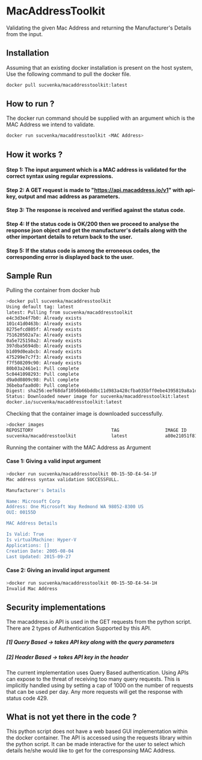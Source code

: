 # MacAddressToolkit
Validating the given Mac Address and returning the Manufacturer's Details from the input.

## Installation

Assuming that an existing docker installation is present on the host system, Use the following command to pull the docker file.

```bash
docker pull sucvenka/macaddresstoolkit:latest
```

## How to run ?

The docker run command should be supplied with an argument which is the MAC Address we intend to validate.
```bash
docker run sucvenka/macaddresstoolkit <MAC Address>
```

## How it works ?

#### Step 1: The input argument which is a MAC address is validated for the correct syntax using regular expressions.

#### Step 2: A GET request is made to "https://api.macaddress.io/v1" with api-key, output and mac address as parameters.

#### Step 3: The response is received and verified against the status code.

#### Step 4: If the status code is OK/200 then we proceed to analyse the response json object and get the manufacturer's details along with the other important details to return back to the user.

#### Step 5: If the status code is among the erroneous codes, the corresponding error is displayed back to the user.

## Sample Run

Pulling the container from docker hub
```bash
>docker pull sucvenka/macaddresstoolkit
Using default tag: latest
latest: Pulling from sucvenka/macaddresstoolkit
e4c3d3e4f7b0: Already exists
101c41d0463b: Already exists
8275efcd805f: Already exists
751620502a7a: Already exists
0a5e725150a2: Already exists
397dba5694db: Already exists
b1d09d0eabcb: Already exists
475299e7c7f3: Already exists
f7f508209c90: Already exists
80b03a2461e1: Pull complete
5c0441098293: Pull complete
d9a0d0809c98: Pull complete
36bebafaa0d0: Pull complete
Digest: sha256:eef68daf1056b66bddbc11d983a428cfba035bff0ebe4395819a8a1d185ea31c
Status: Downloaded newer image for sucvenka/macaddresstoolkit:latest
docker.io/sucvenka/macaddresstoolkit:latest
```
Checking that the container image is downloaded successfully.
```bash
>docker images
REPOSITORY                             TAG                 IMAGE ID            CREATED             SIZE
sucvenka/macaddresstoolkit             latest              a80e21051f81        8 minutes ago       894MB
```
Running the container with the MAC Address as Argument

#### Case 1: Giving a valid input argument
```bash
>docker run sucvenka/macaddresstoolkit 00-15-5D-E4-54-1F
Mac address syntax validation SUCCESSFULL.

Manufacturer's Details

Name: Microsoft Corp
Address: One Microsoft Way Redmond WA 98052-8300 US
OUI: 00155D

MAC Address Details

Is Valid: True
Is virtualMachine: Hyper-V
Applications: []
Creation Date: 2005-08-04
Last Updated: 2015-09-27
```
#### Case 2: Giving an invalid input argument
```bash
>docker run sucvenka/macaddresstoolkit 00-15-5D-E4-54-1H
Invalid Mac Address
```

## Security implementations

The macaddress.io API is used in the GET requests from the python script. 
There are 2 types of Authentication Supported by this API.
##### [1] Query Based -> takes API key along with the query parameters
##### [2] Header Based -> takes API key in the header
The current implementation uses Query Based authentication.
Using APIs can expose to the threat of receiving too many query requests. This is implicitly handled using by setting a cap of 1000 on the number of requests that can be used per day. Any more requests will get the response with status code 429.

## What is not yet there in the code ?

This python script does not have a web based GUI implementation within the docker container. The API is accessed using the requests library within the python script. It can be made interactive for the user to select which details he/she would like to get for the corresponsing MAC Address.
